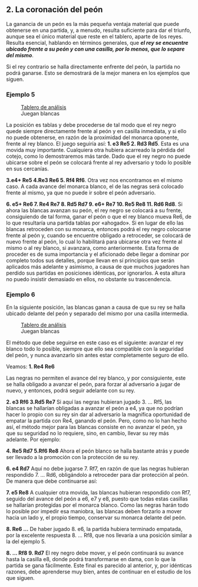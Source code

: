 ## 2. La coronación del peón

La ganancia de un peón es la más pequeña ventaja material que puede obtenerse
en una partida, y, a menudo, resulta suficiente para dar el triunfo, aunque sea el único
material que reste en el tablero, aparte de los reyes. Resulta esencial, hablando en
términos generales, que ***el rey se encuentre ubicado frente a su peón y con una
casilla, por lo menos, que lo separe del mismo***.

Si el rey contrario se halla directamente enfrente del peón, la partida no podrá
ganarse. Esto se demostrará de la mejor manera en los ejemplos que siguen.

### Ejemplo 5

<figure>
    <chess-board
        position="8/8/8/8/4k3/8/3KP3/8 w - - 0 1">
    </chess-board>
    <figcaption>
    <a href="https://lichess.org/analysis/8/8/8/8/4k3/8/3KP3/8_w_-_-_0_1?color=white">Tablero de análisis</a>
    <br>
    Juegan blancas
    </figcaption>
</figure>

La posición es tablas y debe procederse de tal modo que el rey negro quede
siempre directamente frente al peón y en casilla inmediata, y si ello no puede
obtenerse, en razón de la proximidad del monarca oponente, frente al rey blanco. El
juego seguiría así: **1. e3 Re5 2. Rd3 Rd5**. Esta es una movida muy importante.
Cualquiera otra hubiera acarreado la pérdida del cotejo, como lo demostraremos más
tarde. Dado que el rey negro no puede ubicarse sobre el peón se colocará frente al rey
adversario y todo lo posible en sus cercanías.

**3.e4+ Re5 4.Re3 Re6 5. Rf4 Rf6**. Otra vez nos encontramos en el mismo caso. A
cada avance del monarca blanco, el de las negras será colocado frente al mismo, ya
que no puede ir sobre el peón adversario.

**6. e5+ Re6 7. Re4 Re7 8. Rd5 Rd7 9. e6+ Re7 10. Re5 Re8 11. Rd6 Rd8**.
Si ahora las blancas avanzan su peón, el rey negro se colocará a su frente,
consiguiendo de tal forma, ganar el peón o que el rey blanco mueva Re6, de lo que
resultaría una partida tablas por «ahogado». Si en lugar de ello las blancas retroceden
con su monarca, entonces podrá el rey negro colocarse frente al peón y, cuando se
encuentre obligado a retroceder, se colocará de nuevo frente al peón, lo cual lo
habilitará para ubicarse otra vez frente al mismo o al rey blanco, si avanzara, como anteriormente.
Esta forma de proceder es de suma importancia y el aficionado debe llegar a
dominar por completo todos sus detalles, porque llevan en sí principios que serán
aplicados más adelante y asimismo, a causa de que muchos jugadores han perdido sus
partidas en posiciones idénticas, por ignorarlos. A esta altura no puedo insistir
demasiado en ellos, no obstante su trascendencia.

### Ejemplo 6

En la siguiente posición, las blancas ganan a causa de que su rey se halla ubicado
delante del peón y separado del mismo por una casilla intermedia.

<figure>
    <chess-board
        position="8/8/5k2/8/5K2/8/4P3/8 w - - 0 1">
    </chess-board>
    <figcaption>
    <a href="https://lichess.org/analysis/8/8/5k2/8/5K2/8/4P3/8_w_-_-_0_1?color=white">Tablero de análisis</a>
    <br>
    Juegan blancas
    </figcaption>
</figure>

El método que debe seguirse en este caso es el siguiente: avanzar el rey blanco
todo lo posible, siempre que ello sea compatible con la seguridad del peón, y nunca
avanzarlo sin antes estar completamente seguro de ello.

Veamos:
**1. Re4 Re6**

Las negras no permiten el avance del rey blanco, y por consiguiente, este se halla
obligado a avanzar el peón, para forzar al adversario a jugar de nuevo, y entonces,
podrá seguir adelante con su rey.

**2. e3 Rf6 3.Rd5 Re7**
Si aquí las negras hubieran jugado 3. … Rf5, las blancas se hallarían obligadas a
avanzar el peón a e4, ya que no podrían hacer lo propio con su rey sin dar al
adversario la magnífica oportunidad de empatar la partida con Re4, ganando el peón.
Pero, como no lo han hecho así, el método mejor para las blancas consiste en no
avanzar el peón, ya que su seguridad no lo requiere, sino, en cambio, llevar su rey
más adelante. Por ejemplo:

**4. Re5 Rd7 5.Rf6 Re8**
Ahora el peón blanco se halla bastante atrás y puede ser llevado a la promoción
con la protección de su rey.

**6. e4 Rd7**
Aquí no debe jugarse 7. Rf7, en razón de que las negras hubieran respondido 7.
… Rd6, obligándolo a retroceder para dar protección al peón. De manera que debe
continuarse así:

**7. e5 Re8**
A cualquier otra movida, las blancas hubieran respondido con Rf7, seguido del
avance del peón a e6, e7 y e8, puesto que todas estas casillas se hallarían protegidas
por el monarca blanco. Como las negras harán todo lo posible por impedir esa
maniobra, las blancas deben forzarlo a mover hacia un lado y, el propio tiempo,
conservar su monarca delante del peón.

**8. Re6 …**
De haber jugado 8. e6, la partida hubiera terminado empatada, por la excelente
respuesta 8. … Rf8, que nos llevaría a una posición similar a la del ejemplo 5.

**8. … Rf8 9. Rd7**
El rey negro debe mover, y el peón continuará su avance hasta la casilla e8, donde
podrá transformarse en dama, con lo que la partida se gana fácilmente. Este final es
parecido al anterior, y, por idénticas razones, debe aprenderse muy bien, antes de
continuar en el estudio de los que siguen.